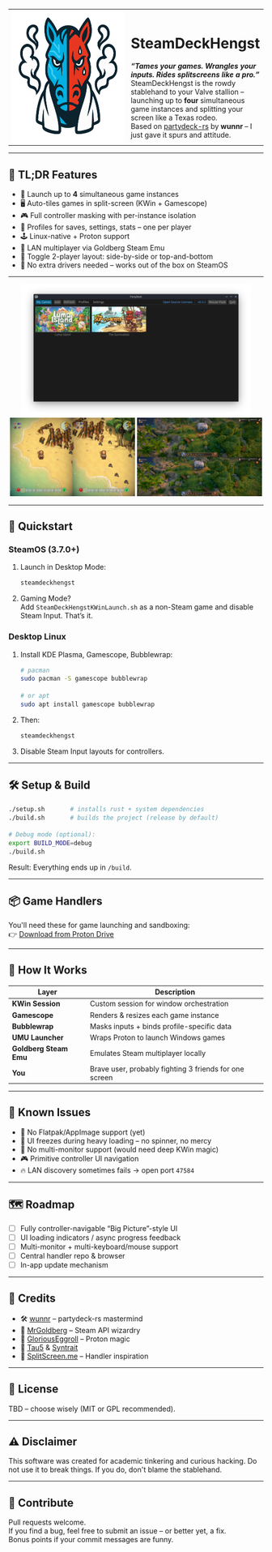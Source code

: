 <table>
  <tr>
    <td width="260">
      <img src=".github/assets/sdh.svg" width="260" height="260" />
    </td>
    <td>
      <h1>SteamDeckHengst</h1>
      <em><strong>“Tames your games. Wrangles your inputs. Rides splitscreens like a pro.”</strong></em><br />
      SteamDeckHengst is the rowdy stablehand to your Valve stallion – launching up to <strong>four</strong> simultaneous game instances and splitting your screen like a Texas rodeo. <br />
      Based on <a href="https://github.com/wunnr/partydeck-rs">partydeck-rs</a> by <strong>wunnr</strong> – I just gave it spurs and attitude.
    </td>
  </tr>
</table>

---

## 🧪 TL;DR Features

- 🧩 Launch up to **4** simultaneous game instances  
- 🖥️ Auto-tiles games in split-screen (KWin + Gamescope)  
- 🎮 Full controller masking with per-instance isolation  
- 📂 Profiles for saves, settings, stats – one per player  
- 🕹️ Linux-native + Proton support  
- 🔗 LAN multiplayer via Goldberg Steam Emu  
- 🔀 Toggle 2-player layout: side-by-side or top-and-bottom  
- 🧼 No extra drivers needed – works out of the box on SteamOS  

---

<p align="center">
  <img src=".github/assets/launcher.png" width="90%" />
  <img src=".github/assets/gameplay.png" width="49%" />
  <img src=".github/assets/gameplay2.png" width="49%" />
</p>

---

## 🚀 Quickstart

### SteamOS (3.7.0+)

1. Launch in Desktop Mode:
   ```bash
   steamdeckhengst
   ```

2. Gaming Mode?  
   Add `SteamDeckHengstKWinLaunch.sh` as a non-Steam game and disable Steam Input. That’s it.

### Desktop Linux

1. Install KDE Plasma, Gamescope, Bubblewrap:
   ```bash
   # pacman
   sudo pacman -S gamescope bubblewrap

   # or apt
   sudo apt install gamescope bubblewrap
   ```

2. Then:
   ```bash
   steamdeckhengst
   ```

3. Disable Steam Input layouts for controllers.

---

## 🛠️ Setup & Build

```bash
./setup.sh       # installs rust + system dependencies
./build.sh       # builds the project (release by default)

# Debug mode (optional):
export BUILD_MODE=debug
./build.sh
```

Result: Everything ends up in `/build`.

---

## 📦 Game Handlers

You'll need these for game launching and sandboxing:  
👉 [Download from Proton Drive](https://drive.proton.me/urls/D9HBKM18YR#zG8XC8yVy9WL)

---

## 🧠 How It Works

| Layer | Description |
|-------|-------------|
| **KWin Session** | Custom session for window orchestration |
| **Gamescope** | Renders & resizes each game instance |
| **Bubblewrap** | Masks inputs + binds profile-specific data |
| **UMU Launcher** | Wraps Proton to launch Windows games |
| **Goldberg Steam Emu** | Emulates Steam multiplayer locally |
| **You** | Brave user, probably fighting 3 friends for one screen |

---

## 🧨 Known Issues

- 🛑 No Flatpak/AppImage support (yet)  
- 🧊 UI freezes during heavy loading – no spinner, no mercy  
- 👀 No multi-monitor support (would need deep KWin magic)  
- 🎮 Primitive controller UI navigation  
- 🔥 LAN discovery sometimes fails → open port `47584`  

---

## 🗺️ Roadmap

- [ ] Fully controller-navigable “Big Picture”-style UI  
- [ ] UI loading indicators / async progress feedback  
- [ ] Multi-monitor + multi-keyboard/mouse support  
- [ ] Central handler repo & browser  
- [ ] In-app update mechanism  

---

## 🤝 Credits

- 🛠️ [wunnr](https://github.com/wunnr) – partydeck-rs mastermind
- 🧠 [MrGoldberg](https://github.com/Detanup01/gbe_fork) – Steam API wizardry  
- 🍷 [GloriousEggroll](https://github.com/Open-Wine-Components/umu-launcher) – Proton magic  
- 🧩 [Tau5](https://github.com/Tau5/Co-op-on-Linux) & [Syntrait](https://github.com/Syntrait/splinux)  
- 🧃 [SplitScreen.me](https://github.com/SplitScreen-Me/splitscreenme-nucleus) – Handler inspiration  

---

## 📜 License

TBD – choose wisely (MIT or GPL recommended).

---

## ⚠️ Disclaimer

This software was created for academic tinkering and curious hacking. Do not use it to break things. If you do, don't blame the stablehand.

---

## 💌 Contribute

Pull requests welcome.  
If you find a bug, feel free to submit an issue – or better yet, a fix.  
Bonus points if your commit messages are funny.
